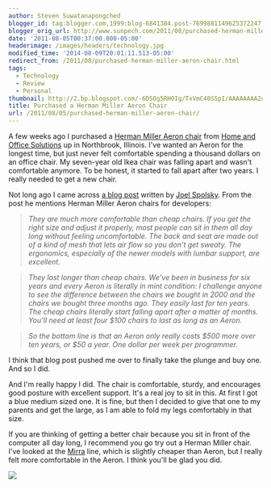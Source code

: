 ```yaml
---
author: Steven Suwatanapongched
blogger_id: tag:blogger.com,1999:blog-6841384.post-7699881149625372247
blogger_orig_url: http://www.sunpech.com/2011/08/purchased-herman-miller-aeron-chair.html
date: '2011-08-05T00:37:00.000-05:00'
headerimage: /images/headers/technology.jpg
modified_time: '2014-08-09T20:01:11.513-05:00'
redirect_from: /2011/08/purchased-herman-miller-aeron-chair.html
tags:
  - Technology
  - Review
  - Personal
thumbnail: http://2.bp.blogspot.com/-6D5Og5RH0Ig/TxVmC40SSpI/AAAAAAAA2os/kWZWK6GL8y4/s600/JfGCq.jpeg
title: Purchased a Herman Miller Aeron Chair
url: /2011/08/05/purchased-herman-miller-aeron-chair/
---
```



A few weeks ago I purchased a <a href="http://hermanmiller.com/Products/Aeron-Chairs">Herman Miller Aeron chair</a> from <a href="http://www.homeofficesolutions.com/">Home and Office Solutions</a> up in Northbrook, Illinois. I've wanted an Aeron for the longest time, but just never felt comfortable spending a thousand dollars on an office chair. My seven-year old Ikea chair was falling apart and wasn't comfortable anymore. To be honest, it started to fall apart after two years. I really needed to get a new chair.

Not long ago I came across <a href="http://www.joelonsoftware.com/articles/FieldGuidetoDevelopers.html" title="A Field Guide to Developers">a blog post</a> written by <a href="https://twitter.com/#!/spolsky">Joel Spolsky</a>. From the post he mentions Herman Miller Aeron chairs for developers:

<blockquote class="tr_bq">
<i>They are much more comfortable than cheap chairs. If you get the right size and adjust it properly, most people can sit in them all day long without feeling uncomfortable. The back and seat are made out of a kind of mesh that lets air flow so you don’t get sweaty. The ergonomics, especially of the newer models with lumbar support, are excellent.</i>
</blockquote>
<blockquote class="tr_bq">
<i>They last longer than cheap chairs. We’ve been in business for six years and every Aeron is literally in mint condition: I challenge anyone to see the difference between the chairs we bought in 2000 and the chairs we bought three months ago. They easily last for ten years. The cheap chairs literally start falling apart after a matter of months. You’ll need at least four $100 chairs to last as long as an Aeron. </i>
</blockquote>

<blockquote class="tr_bq">
<i>So the bottom line is that an Aeron only really costs $500 more over ten years, or $50 a year. One dollar per week per programmer.</i>
</blockquote>

I think that blog post pushed me over to finally take the plunge and buy one. And so I did.

And I'm really happy I did. The chair is comfortable, sturdy, and encourages good posture with excellent support. It's a real joy to sit in this. At first I got a blue medium sized one. It is fine, but then I decided to give that one to my parents and get the large, as I am able to fold my legs comfortably in that size.

If you are thinking of getting a better chair because you sit in front of the computer all day long, I recommend you go try out a Herman Miller chair. I've looked at the <a href="http://hermanmiller.com/Products/Mirra-Chairs">Mirra</a> line, which is slightly cheaper than Aeron, but I really felt more comfortable in the Aeron. I think you'll be glad you did.

<img   border="0" src="http://2.bp.blogspot.com/-6D5Og5RH0Ig/TxVmC40SSpI/AAAAAAAA2os/kWZWK6GL8y4/s320/JfGCq.jpeg"  />